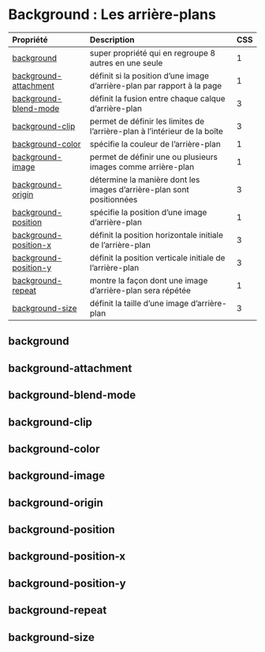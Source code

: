 # Background : Les arrière-plans

| Propriété | Description | CSS
|:----------|:------------|:---
| [background](memo/backgrounds?id=background) | super propriété qui en regroupe 8 autres en une seule | 1
| [background-attachment](memo/backgrounds?id=background-attachment) | définit si la position d’une image d’arrière-plan par rapport à la page | 1
| [background-blend-mode](memo/backgrounds?id=background-blend-mode) | définit la fusion entre chaque calque d’arrière-plan | 3
| [background-clip](memo/backgrounds?id=background-clip) | permet de définir les limites de l’arrière-plan à l’intérieur de la boîte | 3
| [background-color](memo/backgrounds?id=background-color) | spécifie la couleur de l’arrière-plan | 1
| [background-image](memo/backgrounds?id=background-image) | permet de définir une ou plusieurs images comme arrière-plan | 1
| [background-origin](memo/backgrounds?id=background-origin) | détermine la manière dont les images d’arrière-plan sont positionnées | 3
| [background-position](memo/backgrounds?id=background-position) | spécifie la position d’une image d’arrière-plan | 1
| [background-position-x](memo/backgrounds?id=background-position-x) | définit la position horizontale initiale de l’arrière-plan | 3
| [background-position-y](memo/backgrounds?id=background-position-y) | définit la position verticale initiale de l’arrière-plan | 3
| [background-repeat](memo/backgrounds?id=background-repeat) | montre la façon dont une image d’arrière-plan sera répétée | 1
| [background-size](memo/backgrounds?id=background-size) | définit la taille d’une image d’arrière-plan | 3

## background

## background-attachment

## background-blend-mode

## background-clip

## background-color

## background-image

## background-origin

## background-position

## background-position-x

## background-position-y

## background-repeat

## background-size